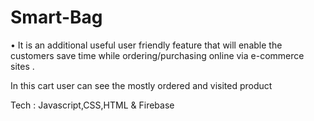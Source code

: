 # Smart-Bag

• It is an additional useful user friendly feature that will enable the customers save time while
ordering/purchasing online via e-commerce sites .

In this cart user can see the mostly ordered
and visited product

Tech : Javascript,CSS,HTML & Firebase

